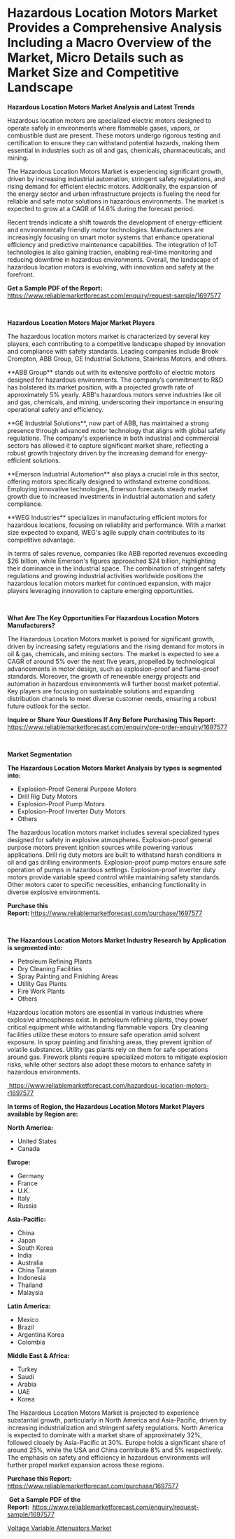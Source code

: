 <p><h1>Hazardous Location Motors Market Provides a Comprehensive Analysis Including a Macro Overview of the Market, Micro Details such as Market Size and Competitive Landscape</h1></p><p><strong>Hazardous Location Motors Market Analysis and Latest Trends</strong></p>
<p><p>Hazardous location motors are specialized electric motors designed to operate safely in environments where flammable gases, vapors, or combustible dust are present. These motors undergo rigorous testing and certification to ensure they can withstand potential hazards, making them essential in industries such as oil and gas, chemicals, pharmaceuticals, and mining. </p><p>The Hazardous Location Motors Market is experiencing significant growth, driven by increasing industrial automation, stringent safety regulations, and rising demand for efficient electric motors. Additionally, the expansion of the energy sector and urban infrastructure projects is fueling the need for reliable and safe motor solutions in hazardous environments. The market is expected to grow at a CAGR of 14.6% during the forecast period.</p><p>Recent trends indicate a shift towards the development of energy-efficient and environmentally friendly motor technologies. Manufacturers are increasingly focusing on smart motor systems that enhance operational efficiency and predictive maintenance capabilities. The integration of IoT technologies is also gaining traction, enabling real-time monitoring and reducing downtime in hazardous environments. Overall, the landscape of hazardous location motors is evolving, with innovation and safety at the forefront.</p></p>
<p><strong>Get a Sample PDF of the Report:&nbsp;</strong> <a href="https://www.reliablemarketforecast.com/enquiry/request-sample/1697577?utm_campaign=3282&utm_medium=2&utm_source=Github&utm_content=ia&utm_term=06042025&utm_id=hazardous-location-motors">https://www.reliablemarketforecast.com/enquiry/request-sample/1697577</a></p>
<p>&nbsp;</p>
<p><strong>Hazardous Location Motors Major Market Players</strong></p>
<p><p>The hazardous location motors market is characterized by several key players, each contributing to a competitive landscape shaped by innovation and compliance with safety standards. Leading companies include Brook Crompton, ABB Group, GE Industrial Solutions, Stainless Motors, and others.</p><p>**ABB Group** stands out with its extensive portfolio of electric motors designed for hazardous environments. The company’s commitment to R&D has bolstered its market position, with a projected growth rate of approximately 5% yearly. ABB's hazardous motors serve industries like oil and gas, chemicals, and mining, underscoring their importance in ensuring operational safety and efficiency.</p><p>**GE Industrial Solutions**, now part of ABB, has maintained a strong presence through advanced motor technology that aligns with global safety regulations. The company's experience in both industrial and commercial sectors has allowed it to capture significant market share, reflecting a robust growth trajectory driven by the increasing demand for energy-efficient solutions.</p><p>**Emerson Industrial Automation** also plays a crucial role in this sector, offering motors specifically designed to withstand extreme conditions. Employing innovative technologies, Emerson forecasts steady market growth due to increased investments in industrial automation and safety compliance.</p><p>**WEG Industries** specializes in manufacturing efficient motors for hazardous locations, focusing on reliability and performance. With a market size expected to expand, WEG's agile supply chain contributes to its competitive advantage.</p><p>In terms of sales revenue, companies like ABB reported revenues exceeding $26 billion, while Emerson's figures approached $24 billion, highlighting their dominance in the industrial space. The combination of stringent safety regulations and growing industrial activities worldwide positions the hazardous location motors market for continued expansion, with major players leveraging innovation to capture emerging opportunities.</p></p>
<p>&nbsp;</p>
<p><strong>What Are The Key Opportunities For Hazardous Location Motors Manufacturers?</strong></p>
<p><p>The Hazardous Location Motors market is poised for significant growth, driven by increasing safety regulations and the rising demand for motors in oil & gas, chemicals, and mining sectors. The market is expected to see a CAGR of around 5% over the next five years, propelled by technological advancements in motor design, such as explosion-proof and flame-proof standards. Moreover, the growth of renewable energy projects and automation in hazardous environments will further boost market potential. Key players are focusing on sustainable solutions and expanding distribution channels to meet diverse customer needs, ensuring a robust future outlook for the sector.</p></p>
<p><strong>Inquire or Share Your Questions If Any Before Purchasing This Report:</strong> <a href="https://www.reliablemarketforecast.com/enquiry/pre-order-enquiry/1697577?utm_campaign=3282&utm_medium=2&utm_source=Github&utm_content=ia&utm_term=06042025&utm_id=hazardous-location-motors">https://www.reliablemarketforecast.com/enquiry/pre-order-enquiry/1697577</a></p>
<p>&nbsp;</p>
<p><strong>Market Segmentation</strong></p>
<p><strong>The Hazardous Location Motors Market Analysis by types is segmented into:</strong></p>
<p><ul><li>Explosion-Proof General Purpose Motors</li><li>Drill Rig Duty Motors</li><li>Explosion-Proof Pump Motors</li><li>Explosion-Proof Inverter Duty Motors</li><li>Others</li></ul></p>
<p><p>The hazardous location motors market includes several specialized types designed for safety in explosive atmospheres. Explosion-proof general purpose motors prevent ignition sources while powering various applications. Drill rig duty motors are built to withstand harsh conditions in oil and gas drilling environments. Explosion-proof pump motors ensure safe operation of pumps in hazardous settings. Explosion-proof inverter duty motors provide variable speed control while maintaining safety standards. Other motors cater to specific necessities, enhancing functionality in diverse explosive environments.</p></p>
<p><strong>Purchase this Report:&nbsp;</strong><a href="https://www.reliablemarketforecast.com/purchase/1697577?utm_campaign=3282&utm_medium=2&utm_source=Github&utm_content=ia&utm_term=06042025&utm_id=hazardous-location-motors">https://www.reliablemarketforecast.com/purchase/1697577</a></p>
<p>&nbsp;</p>
<p><strong>The Hazardous Location Motors Market Industry Research by Application is segmented into:</strong></p>
<p><ul><li>Petroleum Refining Plants</li><li>Dry Cleaning Facilities</li><li>Spray Painting and Finishing Areas</li><li>Utility Gas Plants</li><li>Fire Work Plants</li><li>Others</li></ul></p>
<p><p>Hazardous location motors are essential in various industries where explosive atmospheres exist. In petroleum refining plants, they power critical equipment while withstanding flammable vapors. Dry cleaning facilities utilize these motors to ensure safe operation amid solvent exposure. In spray painting and finishing areas, they prevent ignition of volatile substances. Utility gas plants rely on them for safe operations around gas. Firework plants require specialized motors to mitigate explosion risks, while other sectors also adopt these motors to enhance safety in hazardous environments.</p></p>
<p><a href="https://www.reliablemarketforecast.com/hazardous-location-motors-r1697577?utm_campaign=3282&utm_medium=2&utm_source=Github&utm_content=ia&utm_term=06042025&utm_id=hazardous-location-motors">&nbsp;https://www.reliablemarketforecast.com/hazardous-location-motors-r1697577</a></p>
<p><strong>In terms of Region, the Hazardous Location Motors Market Players available by Region are:</strong></p>
<p>
    <p> <strong> North America: </strong>
        <ul>
            <li>United States</li>
            <li>Canada</li>
        </ul>
        </p> 
    <p> <strong> Europe: </strong>
        <ul>
            <li>Germany</li>
            <li>France</li>
            <li>U.K.</li>
            <li>Italy</li>
            <li>Russia</li>
        </ul>
        </p> 
    <p> <strong> Asia-Pacific: </strong>
        <ul>
            <li>China</li>
            <li>Japan</li>
            <li>South Korea</li>
            <li>India</li>
            <li>Australia</li>
            <li>China Taiwan</li>
            <li>Indonesia</li>
            <li>Thailand</li>
            <li>Malaysia</li>
        </ul>
        </p> 
    <p> <strong> Latin America: </strong>
        <ul>
            <li>Mexico</li>
            <li>Brazil</li>
            <li>Argentina Korea</li>
            <li>Colombia</li>
        </ul>
        </p> 
    <p> <strong> Middle East & Africa: </strong>
        <ul>
            <li>Turkey</li>
            <li>Saudi</li>
            <li>Arabia</li>
            <li>UAE</li>
            <li>Korea</li>
        </ul>
    </p>
    </p>
<p><p>The Hazardous Location Motors Market is projected to experience substantial growth, particularly in North America and Asia-Pacific, driven by increasing industrialization and stringent safety regulations. North America is expected to dominate with a market share of approximately 32%, followed closely by Asia-Pacific at 30%. Europe holds a significant share of around 25%, while the USA and China contribute 8% and 5% respectively. The emphasis on safety and efficiency in hazardous environments will further propel market expansion across these regions.</p></p>
<p><strong>Purchase this Report: </strong><a href="https://www.reliablemarketforecast.com/purchase/1697577?utm_campaign=3282&utm_medium=2&utm_source=Github&utm_content=ia&utm_term=06042025&utm_id=hazardous-location-motors">https://www.reliablemarketforecast.com/purchase/1697577</a></p>
<p>&nbsp;<strong>Get a Sample PDF of the Report:&nbsp;&nbsp;</strong><a href="https://www.reliablemarketforecast.com/enquiry/request-sample/1697577?utm_campaign=3282&utm_medium=2&utm_source=Github&utm_content=ia&utm_term=06042025&utm_id=hazardous-location-motors">https://www.reliablemarketforecast.com/enquiry/request-sample/1697577</a></p>
<p><strong></strong></p>
<p><p><a href="https://github.com/vassihucz/Market-Research-Report-List-1/blob/main/voltage-variable-attenuators-market.md?utm_campaign=3282&utm_medium=2&utm_source=Github&utm_content=ia&utm_term=06042025&utm_id=hazardous-location-motors">Voltage Variable Attenuators Market</a></p></p>